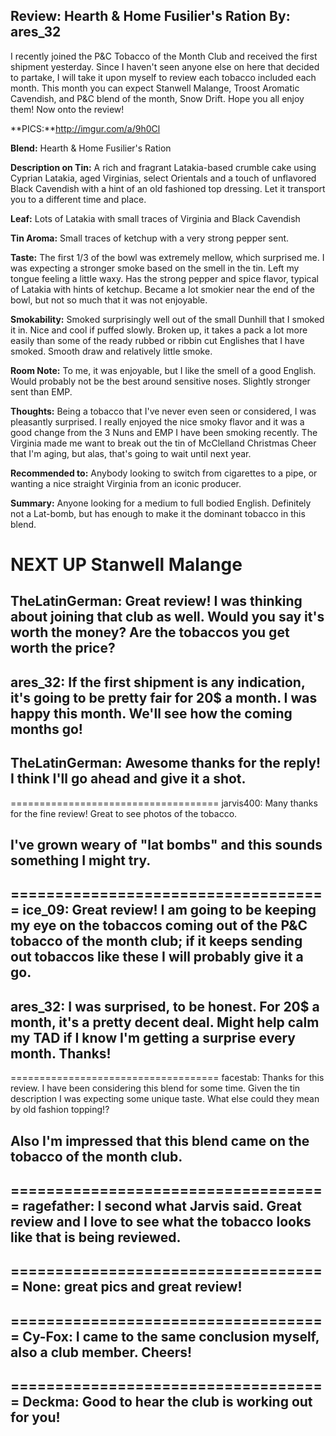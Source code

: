 Review: Hearth & Home Fusilier's Ration
By: ares_32
---
I recently joined the P&C Tobacco of the Month Club and received the first shipment yesterday. Since I haven't seen anyone else on here that decided to partake, I will take it upon myself to review each tobacco included each month. This month you can expect Stanwell Malange, Troost Aromatic Cavendish, and P&C blend of the month, Snow Drift. Hope you all enjoy them! Now onto the review!

**PICS:**http://imgur.com/a/9h0Cl

**Blend:** Hearth & Home Fusilier's Ration

**Description on Tin:** A rich and fragrant Latakia-based crumble cake using Cyprian Latakia, aged Virginias, select Orientals and a touch of unflavored Black Cavendish with a hint of an old fashioned top dressing. Let it transport you to a different time and place.

**Leaf:** Lots of Latakia with small traces of Virginia and Black Cavendish

**Tin Aroma:**  Small traces of ketchup with a very strong pepper sent.

**Taste:** The first 1/3 of the bowl was extremely mellow, which surprised me. I was expecting a stronger smoke based on the smell in the tin. Left my tongue feeling a little waxy. Has the strong pepper and spice flavor, typical of Latakia with hints of ketchup. Became a lot smokier near the end of the bowl, but not so much that it was not enjoyable.

**Smokability:** Smoked surprisingly well out of the small Dunhill that I smoked it in. Nice and cool if puffed slowly. Broken up, it takes a pack a lot more easily than some of the ready rubbed or ribbin cut Englishes that I have smoked. Smooth draw and relatively little smoke.

**Room Note:** To me, it was enjoyable, but I like the smell of a good English. Would probably not be the best around sensitive noses. Slightly stronger sent than EMP.

**Thoughts:** Being a tobacco that I've never even seen or considered, I was pleasantly surprised. I really enjoyed the nice smoky flavor and it was a good change from the 3 Nuns and EMP I have been smoking recently. The Virginia made me want to break out the tin of McClelland Christmas Cheer that I'm aging, but alas, that's going to wait until next year.

**Recommended to:** Anybody looking to switch from cigarettes to a pipe, or wanting a nice straight Virginia from an iconic producer.

**Summary:** Anyone looking for a medium to full bodied English. Definitely not a Lat-bomb, but has enough to make it the dominant tobacco in this blend.

**NEXT UP** Stanwell Malange
====================================
TheLatinGerman: Great review! I was thinking about joining that club as well. Would you say it's worth the money? Are the tobaccos you get worth the price?
--
ares_32: If the first shipment is any indication, it's going to be pretty fair for 20$ a month. I was happy this month. We'll see how the coming months go!
--
TheLatinGerman: Awesome thanks for the reply! I think I'll go ahead and give it a shot. 
--
====================================
jarvis400: Many thanks for the fine review! Great to see photos of the tobacco.

I've grown weary of "lat bombs" and  this sounds something I might try.
--
====================================
ice_09: Great review! I am going to be keeping my eye on the tobaccos coming out of the P&C tobacco of the month club; if it keeps sending out tobaccos like these I will probably give it a go.
--
ares_32: I was surprised, to be honest. For 20$ a month, it's a pretty decent deal. Might help calm my TAD if I know I'm getting a surprise every month. Thanks!
--
====================================
facestab: Thanks for this review. I have been considering this blend for some time. Given the tin description I was expecting some unique taste. What else could they mean by old fashion topping!?

Also I'm impressed that this blend came on the tobacco of the month club.
--
====================================
ragefather: I second what Jarvis said. Great review and I love to see what the tobacco looks like that is being reviewed. 
--
====================================
None: great pics and great review!
--
====================================
Cy-Fox: I came to the same conclusion myself, also a club member. Cheers!
--
====================================
Deckma: Good to hear the club is working out for you!
--
